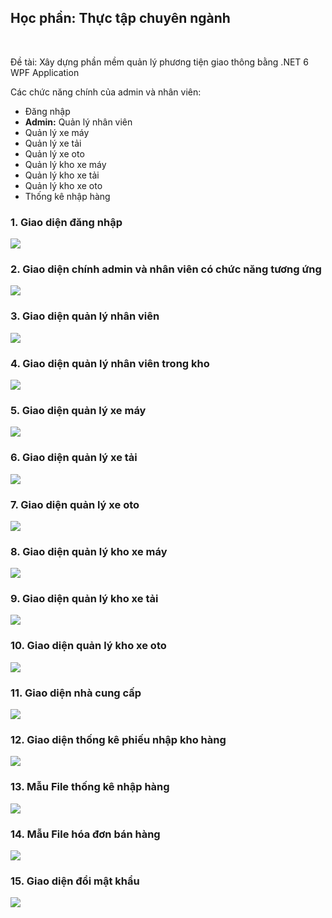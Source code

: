 <h2>Học phần: Thực tập chuyên ngành</h2>
<br/>
<p>Đề tài: Xây dựng phần mềm quản lý phương tiện giao thông bằng .NET 6 WPF Application</p>
<p>Các chức năng chính của admin và nhân viên:</p>
<ul>
  <li>Đăng nhập</li>
  <li><b>Admin:</b> Quản lý nhân viên</li>
  <li>Quản lý xe máy</li>
  <li>Quản lý xe tải</li>
  <li>Quản lý xe oto</li>
  <li>Quản lý kho xe máy</li>
  <li>Quản lý kho xe tải</li>
  <li>Quản lý kho xe oto</li>
  <li>Thống kê nhập hàng</li>
</ul>

<h3> <b>1. Giao diện đăng nhập</b></h3>
<img src="assets/login.png"/>

<h3> <b>2. Giao diện chính admin và nhân viên có chức năng tương ứng</b></h3>
<img src="assets/admin.png"/>

<h3> <b>3. Giao diện quản lý nhân viên</b></h3>
<img src="assets/qlnv.png"/>

<h3> <b>4. Giao diện quản lý nhân viên trong kho</b></h3>
<img src="assets/nvkho.png"/>

<h3> <b>5. Giao diện quản lý xe máy</b></h3>
<img src="assets/ch_xemay.png"/>

<h3> <b>6. Giao diện quản lý xe tải</b></h3>
<img src="assets/ch_xetai.png"/>

<h3> <b>7. Giao diện quản lý xe oto</b></h3>
<img src="assets/ch_oto.png"/>

<h3> <b>8. Giao diện quản lý kho xe máy</b></h3>
<img src="assets/kh_xemay.png"/>

<h3> <b>9. Giao diện quản lý kho xe tải</b></h3>
<img src="assets/kh_xetai.png"/>

<h3> <b>10. Giao diện quản lý kho xe oto</b></h3>
<img src="assets/kh_oto.png"/>


<h3> <b>11. Giao diện nhà cung cấp</b></h3>
<img src="assets/ncc.png"/>

<h3> <b>12. Giao diện thống kê phiếu nhập kho hàng</b></h3>
<img src="assets/tknhap.png"/>
<h3> <b>13. Mẫu File thống kê nhập hàng</b></h3>
<img src="assets/phieunhap.png"/>

<h3> <b>14. Mẫu File hóa đơn bán hàng</b></h3>
<img src="assets/hoadonbh.png"/>

<h3> <b>15. Giao diện đổi mật khẩu</b></h3>
<img src="assets/doimk.png"/>

